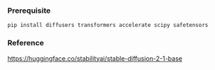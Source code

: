 ### Prerequisite
```
pip install diffusers transformers accelerate scipy safetensors
```

### Reference  
https://huggingface.co/stabilityai/stable-diffusion-2-1-base 
